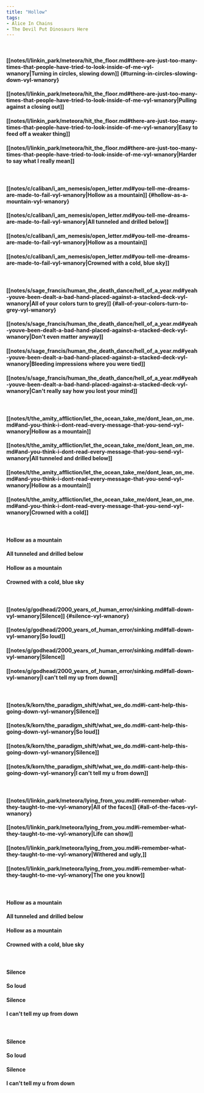 ```yaml
---
title: "Hollow"
tags:
- Alice In Chains
- The Devil Put Dinosaurs Here
---
```

&nbsp;
#### [[notes/l/linkin_park/meteora/hit_the_floor.md#there-are-just-too-many-times-that-people-have-tried-to-look-inside-of-me-vyl-wnanory|Turning in circles, slowing down]] {#turning-in-circles-slowing-down-vyl-wnanory}
#### [[notes/l/linkin_park/meteora/hit_the_floor.md#there-are-just-too-many-times-that-people-have-tried-to-look-inside-of-me-vyl-wnanory|Pulling against a closing out]]
#### [[notes/l/linkin_park/meteora/hit_the_floor.md#there-are-just-too-many-times-that-people-have-tried-to-look-inside-of-me-vyl-wnanory|Easy to feed off a weaker thing]]
#### [[notes/l/linkin_park/meteora/hit_the_floor.md#there-are-just-too-many-times-that-people-have-tried-to-look-inside-of-me-vyl-wnanory|Harder to say what I really mean]]
&nbsp;
#### [[notes/c/caliban/i_am_nemesis/open_letter.md#you-tell-me-dreams-are-made-to-fail-vyl-wnanory|Hollow as a mountain]] {#hollow-as-a-mountain-vyl-wnanory}
#### [[notes/c/caliban/i_am_nemesis/open_letter.md#you-tell-me-dreams-are-made-to-fail-vyl-wnanory|All tunneled and drilled below]]
#### [[notes/c/caliban/i_am_nemesis/open_letter.md#you-tell-me-dreams-are-made-to-fail-vyl-wnanory|Hollow as a mountain]]
#### [[notes/c/caliban/i_am_nemesis/open_letter.md#you-tell-me-dreams-are-made-to-fail-vyl-wnanory|Crowned with a cold, blue sky]]
&nbsp;
#### [[notes/s/sage_francis/human_the_death_dance/hell_of_a_year.md#yeah-youve-been-dealt-a-bad-hand-placed-against-a-stacked-deck-vyl-wnanory|All of your colors turn to grey]] {#all-of-your-colors-turn-to-grey-vyl-wnanory}
#### [[notes/s/sage_francis/human_the_death_dance/hell_of_a_year.md#yeah-youve-been-dealt-a-bad-hand-placed-against-a-stacked-deck-vyl-wnanory|Don't even matter anyway]]
#### [[notes/s/sage_francis/human_the_death_dance/hell_of_a_year.md#yeah-youve-been-dealt-a-bad-hand-placed-against-a-stacked-deck-vyl-wnanory|Bleeding impressions where you were tied]]
#### [[notes/s/sage_francis/human_the_death_dance/hell_of_a_year.md#yeah-youve-been-dealt-a-bad-hand-placed-against-a-stacked-deck-vyl-wnanory|Can't really say how you lost your mind]]
&nbsp;
#### [[notes/t/the_amity_affliction/let_the_ocean_take_me/dont_lean_on_me.md#and-you-think-i-dont-read-every-message-that-you-send-vyl-wnanory|Hollow as a mountain]]
#### [[notes/t/the_amity_affliction/let_the_ocean_take_me/dont_lean_on_me.md#and-you-think-i-dont-read-every-message-that-you-send-vyl-wnanory|All tunneled and drilled below]]
#### [[notes/t/the_amity_affliction/let_the_ocean_take_me/dont_lean_on_me.md#and-you-think-i-dont-read-every-message-that-you-send-vyl-wnanory|Hollow as a mountain]]
#### [[notes/t/the_amity_affliction/let_the_ocean_take_me/dont_lean_on_me.md#and-you-think-i-dont-read-every-message-that-you-send-vyl-wnanory|Crowned with a cold]]
&nbsp;
#### Hollow as a mountain
#### All tunneled and drilled below
#### Hollow as a mountain
#### Crowned with a cold, blue sky
&nbsp;
#### [[notes/g/godhead/2000_years_of_human_error/sinking.md#fall-down-vyl-wnanory|Silence]] {#silence-vyl-wnanory}
#### [[notes/g/godhead/2000_years_of_human_error/sinking.md#fall-down-vyl-wnanory|So loud]]
#### [[notes/g/godhead/2000_years_of_human_error/sinking.md#fall-down-vyl-wnanory|Silence]]
#### [[notes/g/godhead/2000_years_of_human_error/sinking.md#fall-down-vyl-wnanory|I can't tell my up from down]]
&nbsp;
#### [[notes/k/korn/the_paradigm_shift/what_we_do.md#i-cant-help-this-going-down-vyl-wnanory|Silence]]
#### [[notes/k/korn/the_paradigm_shift/what_we_do.md#i-cant-help-this-going-down-vyl-wnanory|So loud]]
#### [[notes/k/korn/the_paradigm_shift/what_we_do.md#i-cant-help-this-going-down-vyl-wnanory|Silence]]
#### [[notes/k/korn/the_paradigm_shift/what_we_do.md#i-cant-help-this-going-down-vyl-wnanory|I can't tell my u  from down]]
&nbsp;
#### [[notes/l/linkin_park/meteora/lying_from_you.md#i-remember-what-they-taught-to-me-vyl-wnanory|All of the faces]] {#all-of-the-faces-vyl-wnanory}
#### [[notes/l/linkin_park/meteora/lying_from_you.md#i-remember-what-they-taught-to-me-vyl-wnanory|Life can show]]
#### [[notes/l/linkin_park/meteora/lying_from_you.md#i-remember-what-they-taught-to-me-vyl-wnanory|Withered and ugly,]]
#### [[notes/l/linkin_park/meteora/lying_from_you.md#i-remember-what-they-taught-to-me-vyl-wnanory|The one you know]]
&nbsp;
#### Hollow as a mountain
#### All tunneled and drilled below
#### Hollow as a mountain
#### Crowned with a cold, blue sky
&nbsp;
#### Silence
#### So loud
#### Silence
#### I can't tell my up from down
&nbsp;
#### Silence
#### So loud
#### Silence
#### I can't tell my u  from down
